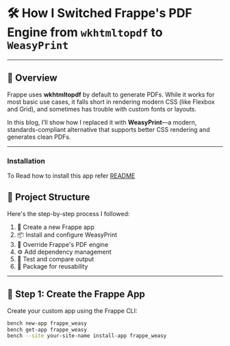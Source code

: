 # 🛠 How I Switched Frappe's PDF Engine from `wkhtmltopdf` to `WeasyPrint`

---

## 📌 Overview

Frappe uses **wkhtmltopdf** by default to generate PDFs. While it works for most basic use cases, it falls short in rendering modern CSS (like Flexbox and Grid), and sometimes has trouble with custom fonts or layouts.

In this blog, I’ll show how I replaced it with **WeasyPrint**—a modern, standards-compliant alternative that supports better CSS rendering and generates clean PDFs.

---

### Installation

To Read how to install this app refer [README](https://github.com/Rahul7yadu/frappe_weasy)

## 📂 Project Structure

Here's the step-by-step process I followed:

1. 🔧 Create a new Frappe app
2. 📦 Install and configure WeasyPrint
3. 🧠 Override Frappe's PDF engine
4. ⚙️ Add dependency management
5. 🧪 Test and compare output
6. 🚀 Package for reusability

---

## 🔧 Step 1: Create the Frappe App

Create your custom app using the Frappe CLI:

```bash
bench new-app frappe_weasy
bench get-app frappe_weasy
bench --site your-site-name install-app frappe_weasy
```

